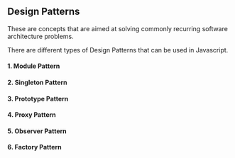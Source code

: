 ## Design Patterns

These are concepts that are aimed at solving commonly recurring software architecture problems.

There are different types of Design Patterns that can be used in Javascript.

#### 1. Module Pattern

#### 2. Singleton Pattern

#### 3. Prototype Pattern

#### 4. Proxy Pattern

#### 5. Observer Pattern

#### 6. Factory Pattern
